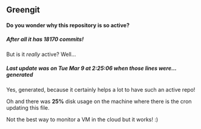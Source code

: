 ## Greengit

#### Do you wonder why this repository is so active?

##### After all it has 18170 commits!

But is it *really* active? Well...

##### Last update was on Tue Mar 9 at 2:25:06 when those lines were... generated

Yes, generated, because it certainly helps a lot to have such an active repo!

Oh and there was **25%** disk usage on the machine
where there is the cron updating this file.

Not the best way to monitor a VM in the cloud but it works! :)
